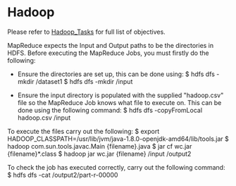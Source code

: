# Hadoop


Please refer to [Hadoop_Tasks](https://github.com/JasonBallantyne/BigData/blob/main/3.Hadoop/Hadoop_Tasks.pdf) for full list of objectives.

MapReduce expects the Input and Output paths to be the directories in HDFS.
Before executing the MapReduce Jobs, you must firstly do the following:

- Ensure the directories are set up, this can be done using:
$ hdfs dfs -mkdir /dataset1
$ hdfs dfs -mkdir /input

- Ensure the input directory is populated with the supplied "hadoop.csv" file so the MapReduce Job knows what file to execute on. This can be done using the following command:
$ hdfs dfs -copyFromLocal hadoop.csv /input

To execute the files carry out the following:
$ export HADOOP_CLASSPATH=/usr/lib/jvm/java-1.8.0-openjdk-amd64/lib/tools.jar
$ hadoop com.sun.tools.javac.Main {filename}.java
$ jar cf wc.jar {filename}*.class
$ hadoop jar wc.jar {filename} /input /output2

To check the job has executed correctly, carry out the following command:
$ hdfs dfs -cat /output2/part-r-00000
